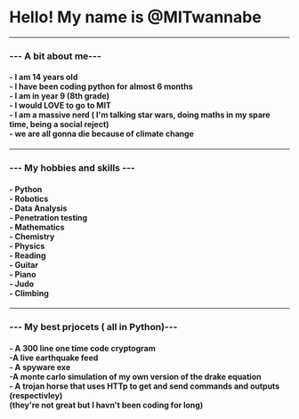 <!DOCTYPE html>
<html>
	<body>
		<h1>Hello! My name is @MITwannabe</h1><hr>
	</body>
	<body>
		<h3>--- A bit about me---</h3>
		<h4>- I am 14 years old<br>- I have been coding python for almost 6 months<br>- I am in year 9 (8th grade)<br>- I would LOVE to go to MIT
			<br>- I am a massive nerd ( I'm talking star wars, doing maths in my spare time, being a social reject)<br>- we are all gonna die because of climate change
		</h4><hr>
	<body>
		<h3>--- My hobbies and skills ---</h3>
		<h4>- Python<br>- Robotics<br>- Data Analysis<br>- Penetration testing<br>- Mathematics<br>- Chemistry<br>- Physics<br>- Reading<br>- Guitar<br>- Piano<br>- Judo<br>- Climbing</h4><hr>
	</body>
	<body>
		<h3>--- My best prjocets ( all in Python)---</h3>
		<h4>- A 300 line one time code cryptogram<br>-A live earthquake feed<br>- A spyware exe<br>-A monte carlo simulation of my own version of the drake equation<br>- A trojan horse that uses HTTp to get and send commands and outputs (respectivley)
			<br>(they're not great but I havn't been coding for long)
		</h4>
	</body>
</html>
